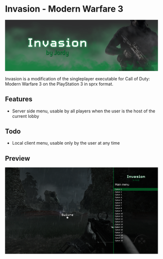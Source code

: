 # Invasion - Modern Warfare 3

![banner](./data/images/banner.png)

Invasion is a modification of the singleplayer executable for Call of Duty: Modern Warfare 3 on the PlayStation 3 in sprx format.

## Features
- Server side menu, usable by all players when the user is the host of the current lobby

## Todo
- Local client menu, usable only by the user at any time

## Preview
![server_menu](./data/images/server_menu_preview.png)